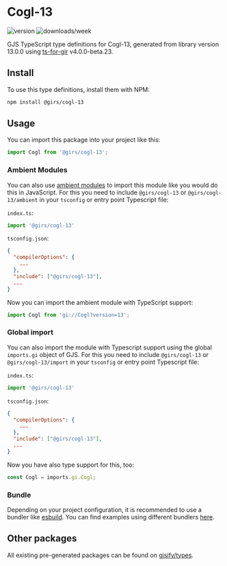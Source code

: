 
# Cogl-13

![version](https://img.shields.io/npm/v/@girs/cogl-13)
![downloads/week](https://img.shields.io/npm/dw/@girs/cogl-13)


GJS TypeScript type definitions for Cogl-13, generated from library version 13.0.0 using [ts-for-gir](https://github.com/gjsify/ts-for-gir) v4.0.0-beta.23.


## Install

To use this type definitions, install them with NPM:
```bash
npm install @girs/cogl-13
```

## Usage

You can import this package into your project like this:
```ts
import Cogl from '@girs/cogl-13';
```

### Ambient Modules

You can also use [ambient modules](https://github.com/gjsify/ts-for-gir/tree/main/packages/cli#ambient-modules) to import this module like you would do this in JavaScript.
For this you need to include `@girs/cogl-13` or `@girs/cogl-13/ambient` in your `tsconfig` or entry point Typescript file:

`index.ts`:
```ts
import '@girs/cogl-13'
```

`tsconfig.json`:
```json
{
  "compilerOptions": {
    ...
  },
  "include": ["@girs/cogl-13"],
  ...
}
```

Now you can import the ambient module with TypeScript support: 

```ts
import Cogl from 'gi://Cogl?version=13';
```

### Global import

You can also import the module with Typescript support using the global `imports.gi` object of GJS.
For this you need to include `@girs/cogl-13` or `@girs/cogl-13/import` in your `tsconfig` or entry point Typescript file:

`index.ts`:
```ts
import '@girs/cogl-13'
```

`tsconfig.json`:
```json
{
  "compilerOptions": {
    ...
  },
  "include": ["@girs/cogl-13"],
  ...
}
```

Now you have also type support for this, too:

```ts
const Cogl = imports.gi.Cogl;
```

### Bundle

Depending on your project configuration, it is recommended to use a bundler like [esbuild](https://esbuild.github.io/). You can find examples using different bundlers [here](https://github.com/gjsify/ts-for-gir/tree/main/examples).

## Other packages

All existing pre-generated packages can be found on [gjsify/types](https://github.com/gjsify/types).


